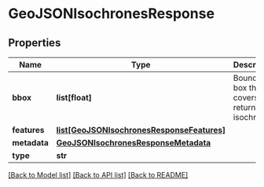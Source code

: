 # GeoJSONIsochronesResponse

## Properties
Name | Type | Description | Notes
------------ | ------------- | ------------- | -------------
**bbox** | **list[float]** | Bounding box that covers all returned isochrones | [optional] 
**features** | [**list[GeoJSONIsochronesResponseFeatures]**](GeoJSONIsochronesResponseFeatures.md) |  | [optional] 
**metadata** | [**GeoJSONIsochronesResponseMetadata**](GeoJSONIsochronesResponseMetadata.md) |  | [optional] 
**type** | **str** |  | [optional] 

[[Back to Model list]](../README.md#documentation_for_models) [[Back to API list]](../README.md#documentation_for_api_endpoints) [[Back to README]](../README.md)

